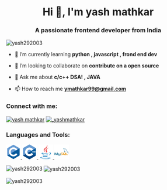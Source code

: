 <h1 align="center">Hi 👋, I'm yash mathkar</h1>
<h3 align="center">A passionate frontend developer from India</h3>



<p align="left"> <img src="https://komarev.com/ghpvc/?username=yash292003&label=Profile%20views&color=0e75b6&style=flat" alt="yash292003" /> </p>

- 🌱 I’m currently learning **python , javascript , frond end dev**

- 👯 I’m looking to collaborate on **contribute on a open source**

- 💬 Ask me about **c/c++ DSA! , JAVA**

- 📫 How to reach me **ymathkar99@gmail.com**

<h3 align="left">Connect with me:</h3>
<p align="left">
<a href="https://linkedin.com/in/yash mathkar" target="blank"><img align="center" src="https://raw.githubusercontent.com/rahuldkjain/github-profile-readme-generator/master/src/images/icons/Social/linked-in-alt.svg" alt="yash mathkar" height="30" width="40" /></a>
<a href="https://instagram.com/_yashmathkar" target="blank"><img align="center" src="https://raw.githubusercontent.com/rahuldkjain/github-profile-readme-generator/master/src/images/icons/Social/instagram.svg" alt="_yashmathkar" height="30" width="40" /></a>
</p>

<h3 align="left">Languages and Tools:</h3>
<p align="left"> <a href="https://www.cprogramming.com/" target="_blank" rel="noreferrer"> <img src="https://raw.githubusercontent.com/devicons/devicon/master/icons/c/c-original.svg" alt="c" width="40" height="40"/> </a> <a href="https://www.w3schools.com/cpp/" target="_blank" rel="noreferrer"> <img src="https://raw.githubusercontent.com/devicons/devicon/master/icons/cplusplus/cplusplus-original.svg" alt="cplusplus" width="40" height="40"/> </a> <a href="https://www.java.com" target="_blank" rel="noreferrer"> <img src="https://raw.githubusercontent.com/devicons/devicon/master/icons/java/java-original.svg" alt="java" width="40" height="40"/> </a> <a href="https://www.mysql.com/" target="_blank" rel="noreferrer"> <img src="https://raw.githubusercontent.com/devicons/devicon/master/icons/mysql/mysql-original-wordmark.svg" alt="mysql" width="40" height="40"/> </a> </p>

<p><img align="left" src="https://github-readme-stats.vercel.app/api/top-langs?username=yash292003&show_icons=true&locale=en&layout=compact" alt="yash292003" /></p>

<p>&nbsp;<img align="center" src="https://github-readme-stats.vercel.app/api?username=yash292003&show_icons=true&locale=en" alt="yash292003" /></p>

<p><img align="center" src="https://github-readme-streak-stats.herokuapp.com/?user=yash292003&" alt="yash292003" /></p>

